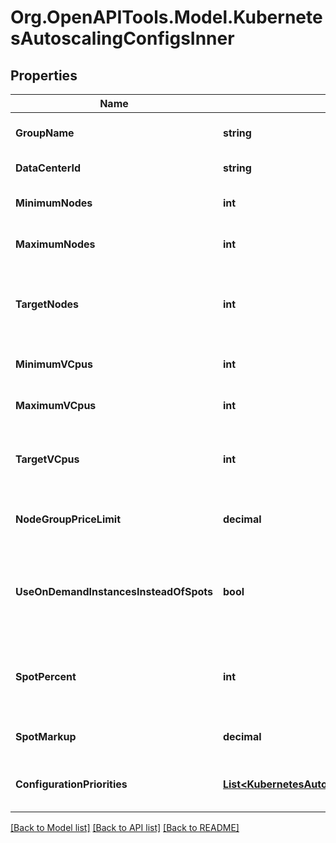 # Org.OpenAPITools.Model.KubernetesAutoscalingConfigsInner

## Properties

Name | Type | Description | Notes
------------ | ------------- | ------------- | -------------
**GroupName** | **string** | Name of the autoscaling group | [optional] 
**DataCenterId** | **string** | ID of the data center | [optional] 
**MinimumNodes** | **int** | Minimum number of nodes | [optional] 
**MaximumNodes** | **int** | Maximum number of nodes | [optional] 
**TargetNodes** | **int** | Target number of worker nodes in the autoscaling group | [optional] 
**MinimumVCpus** | **int** | Minimum number of vCPUs | [optional] 
**MaximumVCpus** | **int** | Maximum number of vCPUs | [optional] 
**TargetVCpus** | **int** | Target number of vCPUs in the autoscaling group | [optional] 
**NodeGroupPriceLimit** | **decimal** | Price limit of the autoscaling group | [optional] 
**UseOnDemandInstancesInsteadOfSpots** | **bool** | Use on-demand compute instances instead of spot compute instances | [optional] 
**SpotPercent** | **int** | Percentage of spot instances in the autoscaling group | [optional] 
**SpotMarkup** | **decimal** | Extra markup to the spot instance price | [optional] 
**ConfigurationPriorities** | [**List&lt;KubernetesAutoscalingConfigsInnerConfigurationPrioritiesInner&gt;**](KubernetesAutoscalingConfigsInnerConfigurationPrioritiesInner.md) | Compute instance configurations with priorities | [optional] 

[[Back to Model list]](../README.md#documentation-for-models) [[Back to API list]](../README.md#documentation-for-api-endpoints) [[Back to README]](../README.md)

